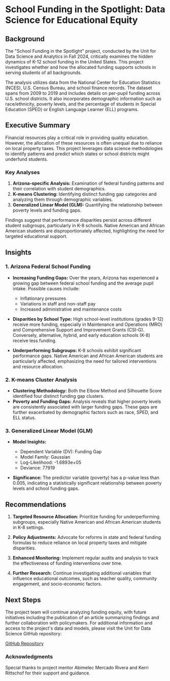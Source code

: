 # School Funding in the Spotlight: Data Science for Educational Equity

## Background

The "School Funding in the Spotlight" project, conducted by the Unit for Data Science and Analytics in Fall 2024, critically examines the hidden dynamics of K-12 school funding in the United States. This project investigates whether and how the allocated funding supports schools in serving students of all backgrounds.

The analysis utilizes data from the National Center for Education Statistics (NCES), U.S. Census Bureau, and school finance records. The dataset spans from 2009 to 2019 and includes details on per-pupil funding across U.S. school districts. It also incorporates demographic information such as race/ethnicity, poverty levels, and the percentage of students in Special Education (SPED) or English Language Learner (ELL) programs.

## Executive Summary

Financial resources play a critical role in providing quality education. However, the allocation of these resources is often unequal due to reliance on local property taxes. This project leverages data science methodologies to identify patterns and predict which states or school districts might underfund students.

### Key Analyses

1. **Arizona-specific Analysis:** Examination of federal funding patterns and their correlation with student demographics.
2. **K-means Clustering:** Identifying distinct funding gap categories and analyzing them through demographic variables.
3. **Generalized Linear Model (GLM):** Quantifying the relationship between poverty levels and funding gaps.

Findings suggest that performance disparities persist across different student subgroups, particularly in K-8 schools. Native American and African American students are disproportionately affected, highlighting the need for targeted educational support.

## Insights

### 1. Arizona Federal School Funding

- **Increasing Funding Gaps:** Over the years, Arizona has experienced a growing gap between federal school funding and the average pupil intake. Possible causes include:

  - Inflationary pressures
  - Variations in staff and non-staff pay
  - Increased administrative and maintenance costs

- **Disparities by School Type:** High school-level institutions (grades 9-12) receive more funding, especially in Maintenance and Operations (MRO) and Comprehensive Support and Improvement Grants (CSI-G). Conversely, alternative, hybrid, and early education schools (K-8) receive less funding.

- **Underperforming Subgroups:** K-8 schools exhibit significant performance gaps. Native American and African American students are particularly affected, emphasizing the need for tailored interventions and resource allocation.

### 2. K-means Cluster Analysis

- **Clustering Methodology:** Both the Elbow Method and Silhouette Score identified four distinct funding gap clusters.
- **Poverty and Funding Gaps:** Analysis reveals that higher poverty levels are consistently associated with larger funding gaps. These gaps are further exacerbated by demographic factors such as race, SPED, and ELL status.

### 3. Generalized Linear Model (GLM)

- **Model Insights:**

  - Dependent Variable (DV): Funding Gap
  - Model Family: Gaussian
  - Log-Likelihood: -1.6893e+05
  - Deviance: 77919

- **Significance:** The predictor variable (poverty) has a p-value less than 0.005, indicating a statistically significant relationship between poverty levels and school funding gaps.

## Recommendations

1. **Targeted Resource Allocation:** Prioritize funding for underperforming subgroups, especially Native American and African American students in K-8 settings.

2. **Policy Adjustments:** Advocate for reforms in state and federal funding formulas to reduce reliance on local property taxes and mitigate disparities.

3. **Enhanced Monitoring:** Implement regular audits and analysis to track the effectiveness of funding interventions over time.

4. **Further Research:** Continue investigating additional variables that influence educational outcomes, such as teacher quality, community engagement, and socio-economic factors.

## Next Steps

The project team will continue analyzing funding equity, with future initiatives including the publication of an article summarizing findings and further collaboration with policymakers. For additional information and access to the project's data and models, please visit the Unit for Data Science GitHub repository:

[GitHub Repository](https://github.com/UnitForDataScience/Projects-Fall-2024/tree/main/School%20Funding%20in%20the%20Spotlight/Data)

### Acknowledgments

Special thanks to project mentor Abimelec Mercado Rivera and Kerri Rittschof for their support and guidance.

